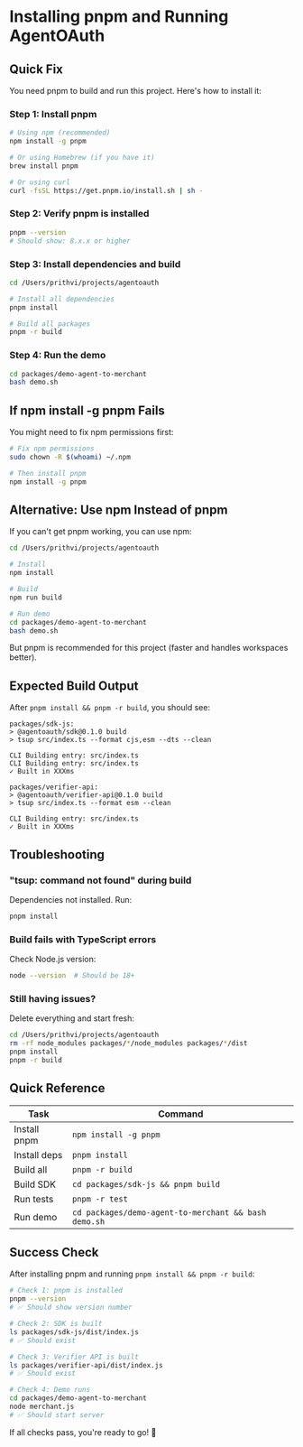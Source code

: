 # Installing pnpm and Running AgentOAuth

## Quick Fix

You need pnpm to build and run this project. Here's how to install it:

### Step 1: Install pnpm

```bash
# Using npm (recommended)
npm install -g pnpm

# Or using Homebrew (if you have it)
brew install pnpm

# Or using curl
curl -fsSL https://get.pnpm.io/install.sh | sh -
```

### Step 2: Verify pnpm is installed

```bash
pnpm --version
# Should show: 8.x.x or higher
```

### Step 3: Install dependencies and build

```bash
cd /Users/prithvi/projects/agentoauth

# Install all dependencies
pnpm install

# Build all packages
pnpm -r build
```

### Step 4: Run the demo

```bash
cd packages/demo-agent-to-merchant
bash demo.sh
```

## If npm install -g pnpm Fails

You might need to fix npm permissions first:

```bash
# Fix npm permissions
sudo chown -R $(whoami) ~/.npm

# Then install pnpm
npm install -g pnpm
```

## Alternative: Use npm Instead of pnpm

If you can't get pnpm working, you can use npm:

```bash
cd /Users/prithvi/projects/agentoauth

# Install
npm install

# Build
npm run build

# Run demo
cd packages/demo-agent-to-merchant
bash demo.sh
```

But pnpm is recommended for this project (faster and handles workspaces better).

## Expected Build Output

After `pnpm install && pnpm -r build`, you should see:

```
packages/sdk-js:
> @agentoauth/sdk@0.1.0 build
> tsup src/index.ts --format cjs,esm --dts --clean

CLI Building entry: src/index.ts
CLI Building entry: src/index.ts
✓ Built in XXXms

packages/verifier-api:
> @agentoauth/verifier-api@0.1.0 build
> tsup src/index.ts --format esm --clean

CLI Building entry: src/index.ts
✓ Built in XXXms
```

## Troubleshooting

### "tsup: command not found" during build

Dependencies not installed. Run:
```bash
pnpm install
```

### Build fails with TypeScript errors

Check Node.js version:
```bash
node --version  # Should be 18+
```

### Still having issues?

Delete everything and start fresh:
```bash
cd /Users/prithvi/projects/agentoauth
rm -rf node_modules packages/*/node_modules packages/*/dist
pnpm install
pnpm -r build
```

## Quick Reference

| Task | Command |
|------|---------|
| Install pnpm | `npm install -g pnpm` |
| Install deps | `pnpm install` |
| Build all | `pnpm -r build` |
| Build SDK | `cd packages/sdk-js && pnpm build` |
| Run tests | `pnpm -r test` |
| Run demo | `cd packages/demo-agent-to-merchant && bash demo.sh` |

## Success Check

After installing pnpm and running `pnpm install && pnpm -r build`:

```bash
# Check 1: pnpm is installed
pnpm --version
# ✅ Should show version number

# Check 2: SDK is built
ls packages/sdk-js/dist/index.js
# ✅ Should exist

# Check 3: Verifier API is built  
ls packages/verifier-api/dist/index.js
# ✅ Should exist

# Check 4: Demo runs
cd packages/demo-agent-to-merchant
node merchant.js
# ✅ Should start server
```

If all checks pass, you're ready to go! 🎉

